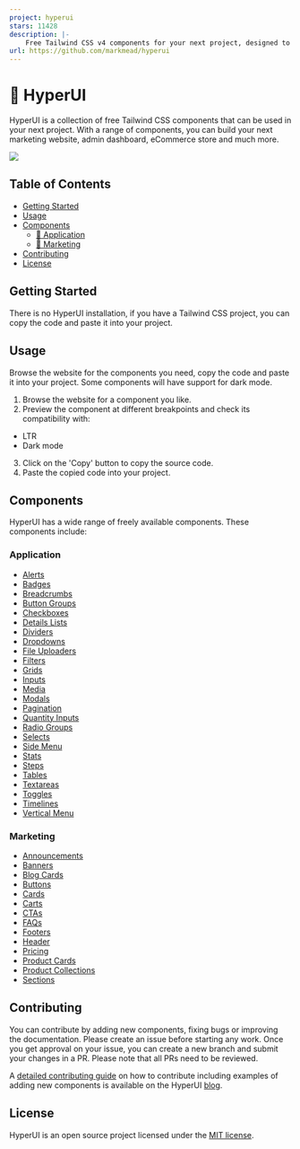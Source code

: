 ```yaml
---
project: hyperui
stars: 11428
description: |-
    Free Tailwind CSS v4 components for your next project, designed to enhance your web development with the latest features and styles 🚀
url: https://github.com/markmead/hyperui
---
```


# 🚀 HyperUI

HyperUI is a collection of free Tailwind CSS components that can be used in your next project. With a range of components, you can build your next marketing website, admin dashboard, eCommerce store and much more.

![](https://hyperui.dev/og.jpg)

## Table of Contents

- [Getting Started](#getting-started)
- [Usage](#usage)
- [Components](#components)
  - [🤖 Application](#application)
  - [📣 Marketing](#marketing)
- [Contributing](#contributing)
- [License](#license)

## Getting Started

There is no HyperUI installation, if you have a Tailwind CSS project, you can copy the code and paste it into your project.

## Usage

Browse the website for the components you need, copy the code and paste it into your project. Some components will have support for dark mode.

1. Browse the website for a component you like.
2. Preview the component at different breakpoints and check its compatibility with:

- LTR
- Dark mode

3. Click on the 'Copy' button to copy the source code.
4. Paste the copied code into your project.

## Components

HyperUI has a wide range of freely available components. These components include:

### Application

- [Alerts](https://www.hyperui.dev/components/application/alerts)
- [Badges](https://www.hyperui.dev/components/application/badges)
- [Breadcrumbs](https://www.hyperui.dev/components/application/breadcrumbs)
- [Button Groups](https://www.hyperui.dev/components/application/button-groups)
- [Checkboxes](https://www.hyperui.dev/components/application/checkboxes)
- [Details Lists](https://www.hyperui.dev/components/application/details-list)
- [Dividers](https://www.hyperui.dev/components/application/dividers)
- [Dropdowns](https://www.hyperui.dev/components/application/dropdown)
- [File Uploaders](https://www.hyperui.dev/components/application/file-uploaders)
- [Filters](https://www.hyperui.dev/components/application/filters)
- [Grids](https://www.hyperui.dev/components/application/grids)
- [Inputs](https://www.hyperui.dev/components/application/inputs)
- [Media](https://www.hyperui.dev/components/application/media)
- [Modals](https://www.hyperui.dev/components/application/modals)
- [Pagination](https://www.hyperui.dev/components/application/pagination)
- [Quantity Inputs](https://www.hyperui.dev/components/application/quantity-inputs)
- [Radio Groups](https://www.hyperui.dev/components/application/radio-groups)
- [Selects](https://www.hyperui.dev/components/application/selects)
- [Side Menu](https://www.hyperui.dev/components/application/side-menu)
- [Stats](https://www.hyperui.dev/components/application/stats)
- [Steps](https://www.hyperui.dev/components/application/steps)
- [Tables](https://www.hyperui.dev/components/application/tables)
- [Textareas](https://www.hyperui.dev/components/application/textareas)
- [Toggles](https://www.hyperui.dev/components/application/toggles)
- [Timelines](https://www.hyperui.dev/components/application/timelines)
- [Vertical Menu](https://www.hyperui.dev/components/application/vertical-menu)

### Marketing

- [Announcements](https://www.hyperui.dev/components/marketing/announcements)
- [Banners](https://www.hyperui.dev/components/marketing/banners)
- [Blog Cards](https://www.hyperui.dev/components/marketing/blog-cards)
- [Buttons](https://www.hyperui.dev/components/marketing/buttons)
- [Cards](https://www.hyperui.dev/components/marketing/cards)
- [Carts](https://www.hyperui.dev/components/marketing/carts)
- [CTAs](https://www.hyperui.dev/components/marketing/ctas)
- [FAQs](https://www.hyperui.dev/components/marketing/faqs)
- [Footers](https://www.hyperui.dev/components/marketing/footers)
- [Header](https://www.hyperui.dev/components/marketing/headers)
- [Pricing](https://www.hyperui.dev/components/marketing/pricing)
- [Product Cards](https://www.hyperui.dev/components/marketing/product-cards)
- [Product Collections](https://www.hyperui.dev/components/marketing/product-collections)
- [Sections](https://www.hyperui.dev/components/marketing/sections)

## Contributing

You can contribute by adding new components, fixing bugs or improving the documentation. Please create an issue before starting any work. Once you get approval on your issue, you can create a new branch and submit your changes in a PR. Please note that all PRs need to be reviewed.

A [detailed contributing guide](https://www.hyperui.dev/blog/how-to-contribute) on how to contribute including examples of adding new components is available on the HyperUI [blog](https://www.hyperui.dev/blog).

## License

HyperUI is an open source project licensed under the [MIT license](https://github.com/markmead/hyperui/blob/main/LICENSE).

